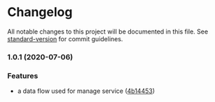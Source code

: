 # Changelog

All notable changes to this project will be documented in this file. See [standard-version](https://github.com/conventional-changelog/standard-version) for commit guidelines.

### 1.0.1 (2020-07-06)


### Features

* a data flow used for manage service ([4b14453](https://github.com/searchfe/step-ladder/commit/4b144532bbadf5a9073518f59ac5cc35ad319973))
